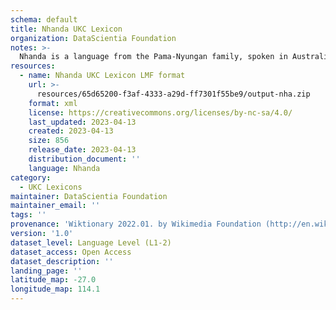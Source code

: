 ```yaml
---
schema: default
title: Nhanda UKC Lexicon
organization: DataScientia Foundation
notes: >-
  Nhanda is a language from the Pama-Nyungan family, spoken in Australia. The UKC Lexicon of Nhanda is represented as a lexico-semantic network. It consists of words, word senses, synsets, as well as sense-level and synset-level relationships.
resources:
  - name: Nhanda UKC Lexicon LMF format
    url: >-
      resources/65d65200-f3af-4333-a29d-ff7301f55be9/output-nha.zip
    format: xml
    license: https://creativecommons.org/licenses/by-nc-sa/4.0/
    last_updated: 2023-04-13
    created: 2023-04-13
    size: 856
    release_date: 2023-04-13
    distribution_document: ''
    language: Nhanda
category:
  - UKC Lexicons
maintainer: DataScientia Foundation
maintainer_email: ''
tags: ''
provenance: 'Wiktionary 2022.01. by Wikimedia Foundation (http://en.wiktionary.org); Princeton WordNet 2.1 by Princeton University (https://wordnet.princeton.edu)'
version: '1.0'
dataset_level: Language Level (L1-2)
dataset_access: Open Access
dataset_description: ''
landing_page: ''
latitude_map: -27.0
longitude_map: 114.1
---
```

